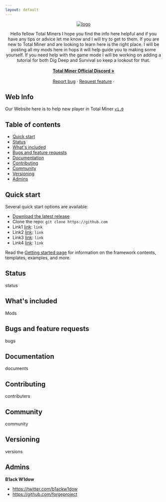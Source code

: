 ```yaml
---
layout: default
---
```

<p align="center">
  <a href="forgeproject.net/">
   <a href='https://postimg.cc/SJpSBRNH' target='_blank'><img src='https://i.postimg.cc/SJpSBRNH/logo.png' border='0' alt='logo'/></a>
  </a>
</p>


<p align="center">
  Hello fellow Total Miners I hope you find the info here helpful and if you have any tips or advice let me know and I will try to get to them. If you are new to Total Miner 
  and are looking to learn here is the right place. I will be posting all my mods here in hops it will help guide you to making some yourself. If you need help with the game mode I
  will be working on adding a tutorial for both Dig Deep and Survival so keep a lookout for that.
  <br>
  <br>
  <a href="forgeproject.net"><strong>Total Miner Official Discord »</strong></a>
  <br>
  <br>
  <a href="https://github.com/forgeproject/forgeproject.github.io/issues">Report bug</a>
  ·
  <a href="https://github.com/forgeproject/forgeproject.github.io/issues?q=is%3Aopen+is%3Aissue+label%3Aenhancement">Request feature</a>
  ·
</p>


## Web Info

Our Website here is to help new player in Total Miner  [`v1.0`]([https://github.com/twbs/bootstrap/tree/v4-dev](https://github.com/forgeproject/forgeproject.github.io/tree/main)) 

## Table of contents

- [Quick start](#quick-start)
- [Status](#status)
- [What's included](#whats-included)
- [Bugs and feature requests](#bugs-and-feature-requests)
- [Documentation](#documentation)
- [Contributing](#contributing)
- [Community](#community)
- [Versioning](#versioning)
- [Admins](#admins)



## Quick start

Several quick start options are available:

- [Download the latest release](https://github.com)
- Clone the repo: `git clone https://github.com`
- Link1 [link](https:): `link`
- Link2 [link](https:): `link`
- Link3 [link](https:): `link`
- Link4 [link](https:): `link`

Read the [Getting started page](https:) for information on the framework contents, templates, examples, and more.


## Status

status


## What's included

Mods


## Bugs and feature requests

bugs


## Documentation

documents


## Contributing

contributers


## Community

community


## Versioning

versions


## Admins

**B1ack W1dow**

- <https://twitter.com/b1ackw1dow>
- <https://github.com/forgeproject>


